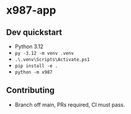 ﻿# x987-app

## Dev quickstart

- Python 3.12
- `py -3.12 -m venv .venv`
- `.\.venv\Scripts\Activate.ps1`
- `pip install -e .`
- `python -m x987`

## Contributing

- Branch off main, PRs required, CI must pass.
